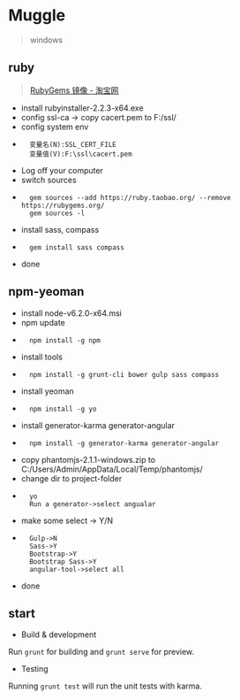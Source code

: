 Muggle
=================
> windows

ruby
-----------------
>[RubyGems 镜像 - 淘宝网](https://ruby.taobao.org/ "RubyGems 镜像 - 淘宝网")

* install rubyinstaller-2.2.3-x64.exe
* config ssl-ca -> copy cacert.pem to F:/ssl/
* config system env
* 
		变量名(N):SSL_CERT_FILE
		变量值(V):F:\ssl\cacert.pem
* Log off your computer
* switch sources
* 
		gem sources --add https://ruby.taobao.org/ --remove https://rubygems.org/
		gem sources -l
* install sass, compass
* 
		gem install sass compass
* done

npm-yeoman
-----------------
* install node-v6.2.0-x64.msi
* npm update
* 
		npm install -g npm
* install tools
* 
		npm install -g grunt-cli bower gulp sass compass
* install yeoman
* 
		npm install -g yo
* install generator-karma generator-angular
* 
		npm install -g generator-karma generator-angular
* copy phantomjs-2.1.1-windows.zip to C:/Users/Admin/AppData/Local/Temp/phantomjs/
* change dir to project-folder
* 
		yo
		Run a generator->select angualar
* make some select -> Y/N
* 
		Gulp->N
		Sass->Y
		Bootstrap->Y
		Bootstrap Sass->Y
		angular-tool->select all
* done

start
-----------------
* Build & development

Run `grunt` for building and `grunt serve` for preview.

* Testing

Running `grunt test` will run the unit tests with karma.
